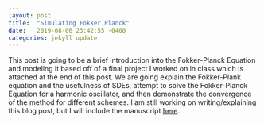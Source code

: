 ```yaml
---
layout: post
title:  "Simulating Fokker Planck"
date:   2019-08-06 23:42:55 -0400
categories: jekyll update
---
```


This post is going to be a brief introduction into the Fokker-Planck Equation and modeling it based off of a final project I worked on in class which is attached at the end of this post. We are going explain the Fokker-Plank equation and the usefulness of SDEs, attempt to solve the Fokker-Planck Equation for a harmonic oscillator, and then demonstrate the convergence of the method for different schemes. I am still working on writing/explaining this blog post, but I will include the manuscript [here](/static/Fokker_Planck/Fokker_Planck.pdf).
